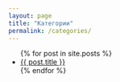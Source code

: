 ```yaml
---
layout: page
title: "Категории"
permalink: /categories/
---
```

<ul>
{% for post in site.posts %}
  <li><a href="{{ post.url }}">{{ post.title }}</a></li>
{% endfor %}
</ul>